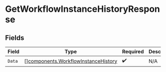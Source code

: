 # GetWorkflowInstanceHistoryResponse


## Fields

| Field                                                                                      | Type                                                                                       | Required                                                                                   | Description                                                                                |
| ------------------------------------------------------------------------------------------ | ------------------------------------------------------------------------------------------ | ------------------------------------------------------------------------------------------ | ------------------------------------------------------------------------------------------ |
| `Data`                                                                                     | [][components.WorkflowInstanceHistory](../../models/components/workflowinstancehistory.md) | :heavy_check_mark:                                                                         | N/A                                                                                        |